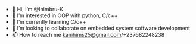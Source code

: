 - 👋 Hi, I’m @Ihimbru-K
- 👀 I’m interested in OOP with python, C/c++
- 🌱 I’m currently learning C/c++
- 💞️ I’m looking to collaborate on embedded system software development
- 📫 How to reach me kanihims25@gmail.com/+237682248238

<!---
Ihimbru-K/Ihimbru-K is a ✨ special ✨ repository because its `README.md` (this file) appears on your GitHub profile.
You can click the Preview link to take a look at your changes.
--->
